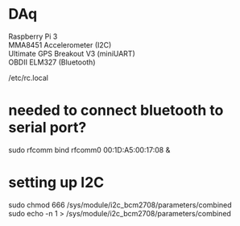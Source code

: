 # DAq

Raspberry Pi 3 <br />
MMA8451 Accelerometer (I2C) <br />
Ultimate GPS Breakout V3 (miniUART) <br />
OBDII ELM327 (Bluetooth) <br />


/etc/rc.local
# needed to connect bluetooth to serial port?
sudo rfcomm bind rfcomm0 00:1D:A5:00:17:08 &

# setting up I2C
sudo chmod 666 /sys/module/i2c_bcm2708/parameters/combined <br />
sudo echo -n 1 > /sys/module/i2c_bcm2708/parameters/combined